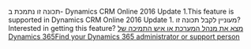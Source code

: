 <span data-ttu-id="e3491-101">תכונה זו נתמכת ב- Dynamics CRM Online 2016 Update 1.</span><span class="sxs-lookup"><span data-stu-id="e3491-101">This feature is supported in Dynamics CRM Online 2016 Update 1.</span></span> <span data-ttu-id="e3491-102">מעוניין לקבל תכונה זו?</span><span class="sxs-lookup"><span data-stu-id="e3491-102">Interested in getting this feature?</span></span> [<span data-ttu-id="e3491-103">מצא את מנהל המערכת או איש התמיכה של Dynamics 365</span><span class="sxs-lookup"><span data-stu-id="e3491-103">Find your Dynamics 365 administrator or support person</span></span>](../basics/find-administrator-support.md)
